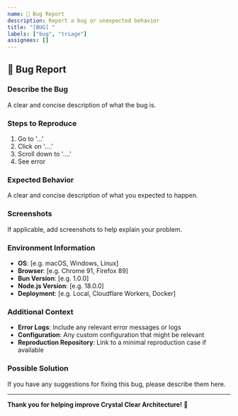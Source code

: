 ```yaml
---
name: 🐛 Bug Report
description: Report a bug or unexpected behavior
title: "[BUG] "
labels: ["bug", "triage"]
assignees: []
---
```


## 🐛 Bug Report

### **Describe the Bug**

A clear and concise description of what the bug is.

### **Steps to Reproduce**

1. Go to '...'
2. Click on '....'
3. Scroll down to '....'
4. See error

### **Expected Behavior**

A clear and concise description of what you expected to happen.

### **Screenshots**

If applicable, add screenshots to help explain your problem.

### **Environment Information**

- **OS**: [e.g. macOS, Windows, Linux]
- **Browser**: [e.g. Chrome 91, Firefox 89]
- **Bun Version**: [e.g. 1.0.0]
- **Node.js Version**: [e.g. 18.0.0]
- **Deployment**: [e.g. Local, Cloudflare Workers, Docker]

### **Additional Context**

- **Error Logs**: Include any relevant error messages or logs
- **Configuration**: Any custom configuration that might be relevant
- **Reproduction Repository**: Link to a minimal reproduction case if available

### **Possible Solution**

If you have any suggestions for fixing this bug, please describe them here.

---

**Thank you for helping improve Crystal Clear Architecture!** 🚀
